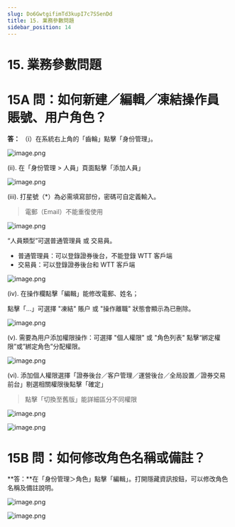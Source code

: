 ```yaml
---
slug: Do6GwtgifimTd3kupI7c7SSenDd
title: 15. 業務參數問題
sidebar_position: 14
---
```



# 15. 業務參數問題


# 15A 問：如何新建／編輯／凍結操作員賬號、用户角色？


**答：** （i）在系統右上角的「齒輪」點擊「身份管理」。


![image.png](/assets/bdc07cbae264d652176e434245442cd7.png)


(ii). 在「身份管理 > 人員」頁面點擊「添加人員」


![image.png](/assets/225861b85789ea1557f0284b5c092644.png)


(iii). 打星號（*）為必需填寫部份，密碼可自定義輸入。

> 電郵（Email）不能重復使用

![image.png](/assets/b8a7d7a3fcb0b2741211d8153b533c45.png)


“人員類型”可選普通管理員 或 交易員。

- 普通管理員：可以登錄證券後台，不能登錄 WTT 客戶端
- 交易員：可以登錄證券後台和 WTT 客戶端

![image.png](/assets/91e5968f09fed8830fcfa55e12f497e5.png)


(iv). 在操作欄點擊「編輯」能修改電郵、姓名；


點擊「...」可選擇 "凍結" 賬户 或 "操作離職" 狀態會顯示為已刪除。


![image.png](/assets/1702fdc0e8102adbe49ca157ea4bd1da.png)


(v). 需要為用户添加權限操作：可選擇 "個人權限" 或 "角色列表" 點擊“綁定權限”或”綁定角色”分配權限。


![image.png](/assets/79aa111f549804fc5d783eddf496b125.png)


(vi). 添加個人權限選擇「證券後台／客户管理／運營後台／全局設置／證券交易前台」剔選相關權限後點擊「確定」

> 點擊「切換至舊版」能詳細區分不同權限

![image.png](/assets/970630ae46e59c5d14cdf38b6b3b7cff.png)


![image.png](/assets/2eb993ef563d2da9397fbfc143d1677e.png)


# 15B 問：如何修改角色名稱或備註？


**答：**在「身份管理＞角色」點擊「編輯」。打開隱藏資訊按鈕，可以修改角色名稱及備註說明。


![image.png](/assets/da371014bff59ef96a806c53f8d917a7.png)


![image.png](/assets/3ecc11a5568274b44b965d7463b390a1.png)


